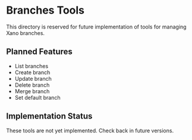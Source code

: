 # Branches Tools

This directory is reserved for future implementation of tools for managing Xano branches.

## Planned Features

- List branches
- Create branch
- Update branch
- Delete branch
- Merge branch
- Set default branch

## Implementation Status

These tools are not yet implemented. Check back in future versions.